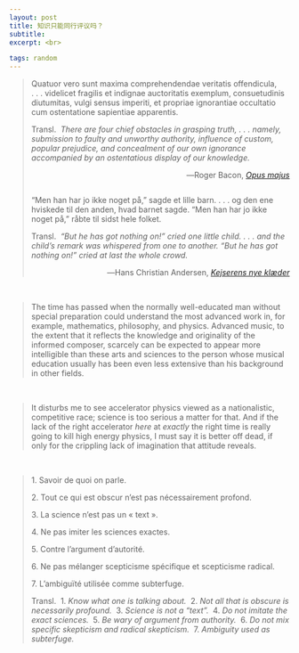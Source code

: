 ```yaml
---
layout: post
title: 知识只能同行评议吗？
subtitle: 
excerpt: <br>

tags: random
---
```


> <p class="quote">
> Quatuor vero sunt maxima comprehendendae veritatis offendicula, <nobr>. . .</nobr> videlicet fragilis et indignae auctoritatis exemplum, consuetudinis diutumitas, vulgi sensus imperiti, et propriae ignorantiae occultatio cum ostentatione sapientiae apparentis. </p> 
>
> <p class="quote-transl"> 
> Transl.&nbsp; <i> There are four chief obstacles in grasping truth, <nobr>. . .</nobr> namely, submission to faulty and unworthy authority, influence of custom, popular prejudice, and concealment of our own ignorance accompanied by an ostentatious display of our knowledge. </i> </p>
><p align="right" class="quote"> 
>	―Roger Bacon, <a href="https://archive.org/details/opusmajusofroger0001robe/page/4/mode/2up?view=theater"><nobr> <i>Opus majus</i> </nobr> </a> </p>
>
> <p class="quote" style="margin-top:2em">
> “Men han har jo ikke noget på,” sagde et lille barn. <nobr>. . .</nobr> og den ene hviskede til den anden, hvad barnet sagde. “Men han har jo ikke noget på,” råbte til sidst hele folket. </p> 
>
> <p class="quote-transl"> 
> Transl.&nbsp; <i> “But he has got nothing on!” cried one little child. <nobr>. . .</nobr> and the child’s remark was whispered from one to another. “But he has got nothing on!” cried at last the whole crowd. </i> </p>
><p align="right" class="quote"> 
>	―Hans Christian Andersen, <a href="https://www.andersenstories.com/da/andersen_fortaellinger/kejserens_nye_klaeder"><nobr> <i>Kejserens nye klæder</i> </nobr> </a> </p>

<br>

> <p class="quote">
> The time has passed when the normally well-educated man without special preparation could understand the most advanced work in, for example, mathematics, philosophy, and physics. Advanced music, to the extent that it reflects the knowledge and originality of the informed composer, scarcely can be expected to appear more intelligible than these arts and sciences to the person whose musical education usually has been even less extensive than his background in other fields. </p>

<br>



> <p class="quote">
> It disturbs me to see accelerator physics viewed as a nationalistic, competitive race; science is too serious a matter for that. And if the lack of the right accelerator <i>here</i> at <i>exactly</i> the right time is really going to kill high energy physics, I must say it is better off dead, if only for the crippling lack of imagination that attitude reveals. </p>

<br>


> <p class="quote-list">
> 1. Savoir de quoi on parle. </p>
> <p class="list">
> 2. Tout ce qui est obscur n’est pas nécessairement profond. </p>
> <p class="list">
> 3. La science n’est pas un « text ». </p>
> <p class="list">
> 4. Ne pas imiter les sciences exactes. </p>
> <p class="list">
> 5. Contre l’argument d’autorité. </p>
> <p class="list">
> 6. Ne pas mélanger scepticisme spécifique et scepticisme radical. </p>
> <p class="list">
> 7. L’ambiguïté utilisée comme subterfuge. </p>
>
> <p class="quote-transl"> 
> Transl.&nbsp; 1.&nbsp;<i>Know what one is talking about. </i> &nbsp;2.&nbsp;<i>Not all that is obscure is necessarily profound.</i>  &nbsp;3.&nbsp;<i>Science is not a “text”.</i> &nbsp;4.&nbsp;<i>Do not imitate the exact sciences.</i>  &nbsp;5.&nbsp;<i>Be wary of argument from authority.</i>  &nbsp;6.&nbsp;<i>Do not mix specific skepticism and radical skepticism.</i>  &nbsp;7.&nbsp;<i>Ambiguity used as subterfuge.</i>  </p>

<br>














